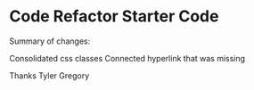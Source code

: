 # Code Refactor Starter Code
Summary of changes:

Consolidated css classes
Connected hyperlink that was missing

Thanks
Tyler Gregory
